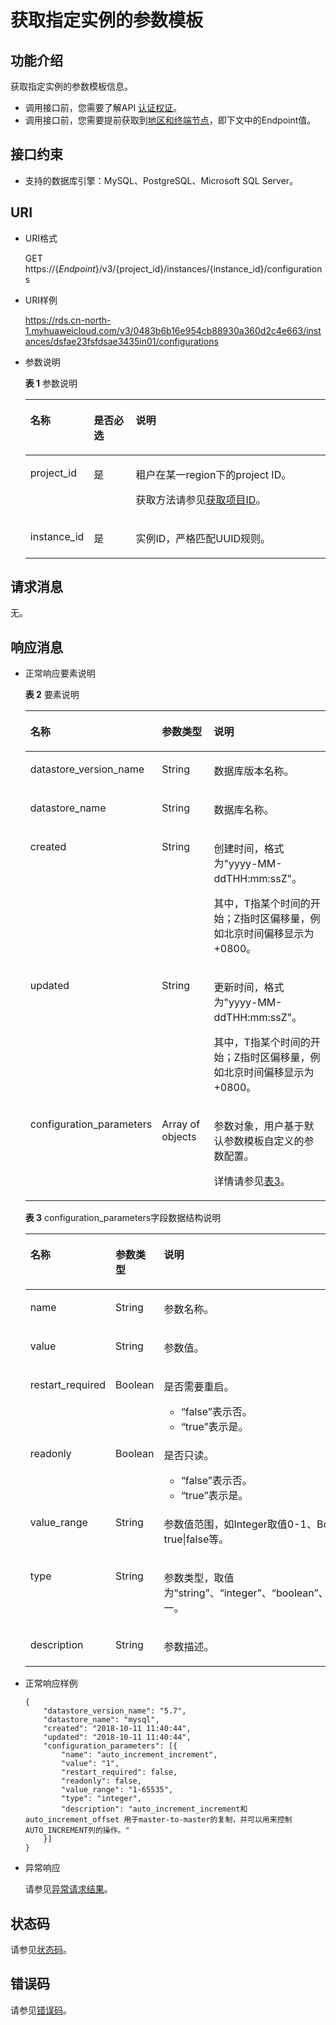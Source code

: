 # 获取指定实例的参数模板<a name="rds_09_0306"></a>

## 功能介绍<a name="section8137930122719"></a>

获取指定实例的参数模板信息。

-   调用接口前，您需要了解API  [认证权证](认证鉴权.md)。
-   调用接口前，您需要提前获取到[地区和终端节点](http://developer.huaweicloud.com/endpoint)，即下文中的Endpoint值。

## 接口约束<a name="section1270314533467"></a>

-   支持的数据库引擎：MySQL、PostgreSQL、Microsoft SQL Server。

## URI<a name="section1013703014278"></a>

-   URI格式

    GET https://\{_Endpoint_\}/v3/\{project\_id\}/instances/\{instance\_id\}/configurations

-   URI样例

    https://rds.cn-north-1.myhuaweicloud.com/v3/0483b6b16e954cb88930a360d2c4e663/instances/dsfae23fsfdsae3435in01/configurations

-   参数说明

    **表 1**  参数说明

    <a name="table11137330152717"></a>
    <table><thead align="left"><tr id="row6355630152713"><th class="cellrowborder" valign="top" width="21.14%" id="mcps1.2.4.1.1"><p id="p17355143011279"><a name="p17355143011279"></a><a name="p17355143011279"></a>名称</p>
    </th>
    <th class="cellrowborder" valign="top" width="14.000000000000002%" id="mcps1.2.4.1.2"><p id="p435563012275"><a name="p435563012275"></a><a name="p435563012275"></a>是否必选</p>
    </th>
    <th class="cellrowborder" valign="top" width="64.86%" id="mcps1.2.4.1.3"><p id="p635513013278"><a name="p635513013278"></a><a name="p635513013278"></a>说明</p>
    </th>
    </tr>
    </thead>
    <tbody><tr id="row1235520308278"><td class="cellrowborder" valign="top" width="21.14%" headers="mcps1.2.4.1.1 "><p id="p0355130202712"><a name="p0355130202712"></a><a name="p0355130202712"></a>project_id</p>
    </td>
    <td class="cellrowborder" valign="top" width="14.000000000000002%" headers="mcps1.2.4.1.2 "><p id="p1735511302279"><a name="p1735511302279"></a><a name="p1735511302279"></a>是</p>
    </td>
    <td class="cellrowborder" valign="top" width="64.86%" headers="mcps1.2.4.1.3 "><p id="p5355183014275"><a name="p5355183014275"></a><a name="p5355183014275"></a>租户在某一region下的project ID。</p>
    <p id="p10290162519612"><a name="p10290162519612"></a><a name="p10290162519612"></a>获取方法请参见<a href="获取项目ID.md">获取项目ID</a>。</p>
    </td>
    </tr>
    <tr id="row335573052719"><td class="cellrowborder" valign="top" width="21.14%" headers="mcps1.2.4.1.1 "><p id="p143551530112714"><a name="p143551530112714"></a><a name="p143551530112714"></a>instance_id</p>
    </td>
    <td class="cellrowborder" valign="top" width="14.000000000000002%" headers="mcps1.2.4.1.2 "><p id="p163551830202719"><a name="p163551830202719"></a><a name="p163551830202719"></a>是</p>
    </td>
    <td class="cellrowborder" valign="top" width="64.86%" headers="mcps1.2.4.1.3 "><p id="p735515304272"><a name="p735515304272"></a><a name="p735515304272"></a>实例ID，严格匹配UUID规则。</p>
    </td>
    </tr>
    </tbody>
    </table>


## 请求消息<a name="section20152163016277"></a>

无。

## 响应消息<a name="section14152103042715"></a>

-   正常响应要素说明

    **表 2**  要素说明

    <a name="table71681830152719"></a>
    <table><thead align="left"><tr id="row133554304277"><th class="cellrowborder" valign="top" width="23.01230123012301%" id="mcps1.2.4.1.1"><p id="p1235583052717"><a name="p1235583052717"></a><a name="p1235583052717"></a>名称</p>
    </th>
    <th class="cellrowborder" valign="top" width="23.3023302330233%" id="mcps1.2.4.1.2"><p id="p1735523017272"><a name="p1735523017272"></a><a name="p1735523017272"></a>参数类型</p>
    </th>
    <th class="cellrowborder" valign="top" width="53.685368536853694%" id="mcps1.2.4.1.3"><p id="p193551030132710"><a name="p193551030132710"></a><a name="p193551030132710"></a>说明</p>
    </th>
    </tr>
    </thead>
    <tbody><tr id="row735515304278"><td class="cellrowborder" valign="top" width="23.01230123012301%" headers="mcps1.2.4.1.1 "><p id="p1535518301272"><a name="p1535518301272"></a><a name="p1535518301272"></a>datastore_version_name</p>
    </td>
    <td class="cellrowborder" valign="top" width="23.3023302330233%" headers="mcps1.2.4.1.2 "><p id="p1535511303279"><a name="p1535511303279"></a><a name="p1535511303279"></a>String</p>
    </td>
    <td class="cellrowborder" valign="top" width="53.685368536853694%" headers="mcps1.2.4.1.3 "><p id="p1835516301278"><a name="p1835516301278"></a><a name="p1835516301278"></a>数据库版本名称。</p>
    </td>
    </tr>
    <tr id="row123556307271"><td class="cellrowborder" valign="top" width="23.01230123012301%" headers="mcps1.2.4.1.1 "><p id="p113551630112710"><a name="p113551630112710"></a><a name="p113551630112710"></a>datastore_name</p>
    </td>
    <td class="cellrowborder" valign="top" width="23.3023302330233%" headers="mcps1.2.4.1.2 "><p id="p2035583016274"><a name="p2035583016274"></a><a name="p2035583016274"></a>String</p>
    </td>
    <td class="cellrowborder" valign="top" width="53.685368536853694%" headers="mcps1.2.4.1.3 "><p id="p1435553062714"><a name="p1435553062714"></a><a name="p1435553062714"></a>数据库名称。</p>
    </td>
    </tr>
    <tr id="row163551230122718"><td class="cellrowborder" valign="top" width="23.01230123012301%" headers="mcps1.2.4.1.1 "><p id="p133555309277"><a name="p133555309277"></a><a name="p133555309277"></a>created</p>
    </td>
    <td class="cellrowborder" valign="top" width="23.3023302330233%" headers="mcps1.2.4.1.2 "><p id="p14355143016275"><a name="p14355143016275"></a><a name="p14355143016275"></a>String</p>
    </td>
    <td class="cellrowborder" valign="top" width="53.685368536853694%" headers="mcps1.2.4.1.3 "><p id="p20355830172718"><a name="p20355830172718"></a><a name="p20355830172718"></a>创建时间，格式为"yyyy-MM-ddTHH:mm:ssZ"。</p>
    <p id="p15355193018279"><a name="p15355193018279"></a><a name="p15355193018279"></a>其中，T指某个时间的开始；Z指时区偏移量，例如北京时间偏移显示为+0800。</p>
    </td>
    </tr>
    <tr id="row17355123011278"><td class="cellrowborder" valign="top" width="23.01230123012301%" headers="mcps1.2.4.1.1 "><p id="p11355123016277"><a name="p11355123016277"></a><a name="p11355123016277"></a>updated</p>
    </td>
    <td class="cellrowborder" valign="top" width="23.3023302330233%" headers="mcps1.2.4.1.2 "><p id="p1355183013273"><a name="p1355183013273"></a><a name="p1355183013273"></a>String</p>
    </td>
    <td class="cellrowborder" valign="top" width="53.685368536853694%" headers="mcps1.2.4.1.3 "><p id="p15355133016272"><a name="p15355133016272"></a><a name="p15355133016272"></a>更新时间，格式为"yyyy-MM-ddTHH:mm:ssZ"。</p>
    <p id="p53551930182720"><a name="p53551930182720"></a><a name="p53551930182720"></a>其中，T指某个时间的开始；Z指时区偏移量，例如北京时间偏移显示为+0800。</p>
    </td>
    </tr>
    <tr id="row2355730152716"><td class="cellrowborder" valign="top" width="23.01230123012301%" headers="mcps1.2.4.1.1 "><p id="p8355133002719"><a name="p8355133002719"></a><a name="p8355133002719"></a>configuration_parameters</p>
    </td>
    <td class="cellrowborder" valign="top" width="23.3023302330233%" headers="mcps1.2.4.1.2 "><p id="p135518306279"><a name="p135518306279"></a><a name="p135518306279"></a>Array of objects</p>
    </td>
    <td class="cellrowborder" valign="top" width="53.685368536853694%" headers="mcps1.2.4.1.3 "><p id="p435512305278"><a name="p435512305278"></a><a name="p435512305278"></a>参数对象，用户基于默认参数模板自定义的参数配置。</p>
    <p id="p425083010377"><a name="p425083010377"></a><a name="p425083010377"></a>详情请参见<a href="#table19183193052719">表3</a>。</p>
    </td>
    </tr>
    </tbody>
    </table>

    **表 3**  configuration\_parameters字段数据结构说明

    <a name="table19183193052719"></a>
    <table><thead align="left"><tr id="row13355163082719"><th class="cellrowborder" valign="top" width="23.18231823182318%" id="mcps1.2.4.1.1"><p id="p1635513305278"><a name="p1635513305278"></a><a name="p1635513305278"></a>名称</p>
    </th>
    <th class="cellrowborder" valign="top" width="22.952295229522953%" id="mcps1.2.4.1.2"><p id="p635593015275"><a name="p635593015275"></a><a name="p635593015275"></a>参数类型</p>
    </th>
    <th class="cellrowborder" valign="top" width="53.86538653865386%" id="mcps1.2.4.1.3"><p id="p13551230172713"><a name="p13551230172713"></a><a name="p13551230172713"></a>说明</p>
    </th>
    </tr>
    </thead>
    <tbody><tr id="row13355530172712"><td class="cellrowborder" valign="top" width="23.18231823182318%" headers="mcps1.2.4.1.1 "><p id="p14355123062711"><a name="p14355123062711"></a><a name="p14355123062711"></a>name</p>
    </td>
    <td class="cellrowborder" valign="top" width="22.952295229522953%" headers="mcps1.2.4.1.2 "><p id="p16355123016276"><a name="p16355123016276"></a><a name="p16355123016276"></a>String</p>
    </td>
    <td class="cellrowborder" valign="top" width="53.86538653865386%" headers="mcps1.2.4.1.3 "><p id="p73553306270"><a name="p73553306270"></a><a name="p73553306270"></a>参数名称。</p>
    </td>
    </tr>
    <tr id="row135573012271"><td class="cellrowborder" valign="top" width="23.18231823182318%" headers="mcps1.2.4.1.1 "><p id="p11355133018273"><a name="p11355133018273"></a><a name="p11355133018273"></a>value</p>
    </td>
    <td class="cellrowborder" valign="top" width="22.952295229522953%" headers="mcps1.2.4.1.2 "><p id="p13355030112715"><a name="p13355030112715"></a><a name="p13355030112715"></a>String</p>
    </td>
    <td class="cellrowborder" valign="top" width="53.86538653865386%" headers="mcps1.2.4.1.3 "><p id="p1135553014273"><a name="p1135553014273"></a><a name="p1135553014273"></a>参数值。</p>
    </td>
    </tr>
    <tr id="row8355203012713"><td class="cellrowborder" valign="top" width="23.18231823182318%" headers="mcps1.2.4.1.1 "><p id="p1335583012277"><a name="p1335583012277"></a><a name="p1335583012277"></a>restart_required</p>
    </td>
    <td class="cellrowborder" valign="top" width="22.952295229522953%" headers="mcps1.2.4.1.2 "><p id="p103554302274"><a name="p103554302274"></a><a name="p103554302274"></a>Boolean</p>
    </td>
    <td class="cellrowborder" valign="top" width="53.86538653865386%" headers="mcps1.2.4.1.3 "><p id="p335516303270"><a name="p335516303270"></a><a name="p335516303270"></a>是否需要重启。</p>
    <a name="ul1035593019278"></a><a name="ul1035593019278"></a><ul id="ul1035593019278"><li><span class="parmvalue" id="parmvalue1123783733713"><a name="parmvalue1123783733713"></a><a name="parmvalue1123783733713"></a>“false”</span>表示否。</li><li><span class="parmvalue" id="parmvalue183632039143717"><a name="parmvalue183632039143717"></a><a name="parmvalue183632039143717"></a>“true”</span>表示是。</li></ul>
    </td>
    </tr>
    <tr id="row237116301277"><td class="cellrowborder" valign="top" width="23.18231823182318%" headers="mcps1.2.4.1.1 "><p id="p4371133042719"><a name="p4371133042719"></a><a name="p4371133042719"></a>readonly</p>
    </td>
    <td class="cellrowborder" valign="top" width="22.952295229522953%" headers="mcps1.2.4.1.2 "><p id="p73719303277"><a name="p73719303277"></a><a name="p73719303277"></a>Boolean</p>
    </td>
    <td class="cellrowborder" valign="top" width="53.86538653865386%" headers="mcps1.2.4.1.3 "><p id="p1637110308275"><a name="p1637110308275"></a><a name="p1637110308275"></a>是否只读。</p>
    <a name="ul8371730172718"></a><a name="ul8371730172718"></a><ul id="ul8371730172718"><li><span class="parmvalue" id="parmvalue1580620410377"><a name="parmvalue1580620410377"></a><a name="parmvalue1580620410377"></a>“false”</span>表示否。</li><li><span class="parmvalue" id="parmvalue1416134410373"><a name="parmvalue1416134410373"></a><a name="parmvalue1416134410373"></a>“true”</span>表示是。</li></ul>
    </td>
    </tr>
    <tr id="row93711530122714"><td class="cellrowborder" valign="top" width="23.18231823182318%" headers="mcps1.2.4.1.1 "><p id="p537163015278"><a name="p537163015278"></a><a name="p537163015278"></a>value_range</p>
    </td>
    <td class="cellrowborder" valign="top" width="22.952295229522953%" headers="mcps1.2.4.1.2 "><p id="p1837112307275"><a name="p1837112307275"></a><a name="p1837112307275"></a>String</p>
    </td>
    <td class="cellrowborder" valign="top" width="53.86538653865386%" headers="mcps1.2.4.1.3 "><p id="p4371103013276"><a name="p4371103013276"></a><a name="p4371103013276"></a>参数值范围，如Integer取值0-1、Boolean取值true|false等。</p>
    </td>
    </tr>
    <tr id="row1437143042719"><td class="cellrowborder" valign="top" width="23.18231823182318%" headers="mcps1.2.4.1.1 "><p id="p5371173042710"><a name="p5371173042710"></a><a name="p5371173042710"></a>type</p>
    </td>
    <td class="cellrowborder" valign="top" width="22.952295229522953%" headers="mcps1.2.4.1.2 "><p id="p143711730172715"><a name="p143711730172715"></a><a name="p143711730172715"></a>String</p>
    </td>
    <td class="cellrowborder" valign="top" width="53.86538653865386%" headers="mcps1.2.4.1.3 "><p id="p18371930192720"><a name="p18371930192720"></a><a name="p18371930192720"></a>参数类型，取值为“string”、“integer”、“boolean”、“list”或“float”之一。</p>
    </td>
    </tr>
    <tr id="row103711330162711"><td class="cellrowborder" valign="top" width="23.18231823182318%" headers="mcps1.2.4.1.1 "><p id="p17371143022711"><a name="p17371143022711"></a><a name="p17371143022711"></a>description</p>
    </td>
    <td class="cellrowborder" valign="top" width="22.952295229522953%" headers="mcps1.2.4.1.2 "><p id="p1537123019272"><a name="p1537123019272"></a><a name="p1537123019272"></a>String</p>
    </td>
    <td class="cellrowborder" valign="top" width="53.86538653865386%" headers="mcps1.2.4.1.3 "><p id="p8371123082715"><a name="p8371123082715"></a><a name="p8371123082715"></a>参数描述。</p>
    </td>
    </tr>
    </tbody>
    </table>


-   正常响应样例

    ```
    {
    	"datastore_version_name": "5.7",
    	"datastore_name": "mysql",
    	"created": "2018-10-11 11:40:44",
    	"updated": "2018-10-11 11:40:44",
    	"configuration_parameters": [{
    		"name": "auto_increment_increment",
    		"value": "1",
    		"restart_required": false,
    		"readonly": false,
    		"value_range": "1-65535",
    		"type": "integer",
    		"description": "auto_increment_increment和auto_increment_offset 用于master-to-master的复制，并可以用来控制AUTO_INCREMENT列的操作。"
    	}]
    }
    ```

-   异常响应

    请参见[异常请求结果](异常请求结果.md)。


## 状态码<a name="section4778540915440"></a>

请参见[状态码](状态码.md)。

## 错误码<a name="section946032144017"></a>

请参见[错误码](错误码.md)。

